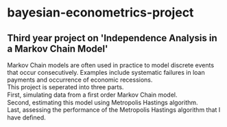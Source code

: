 # bayesian-econometrics-project
## Third year project on 'Independence Analysis in a Markov Chain Model'
Markov Chain models are often used in practice to model discrete events that occur consecutively. Examples include systematic failures in loan payments and occurrence of economic recessions. <br>
This project is seperated into three parts. <br>
First, simulating data from a ﬁrst order Markov Chain model. <br>
Second, estimating this model using Metropolis Hastings algorithm. <br>
Last, assessing the performance of the Metropolis Hastings algorithm that I have deﬁned. 
